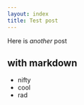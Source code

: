 ```yaml
---
layout: index
title: Test post
---
```


Here is _another_ post

with markdown
-------------

* nifty
* cool
* rad